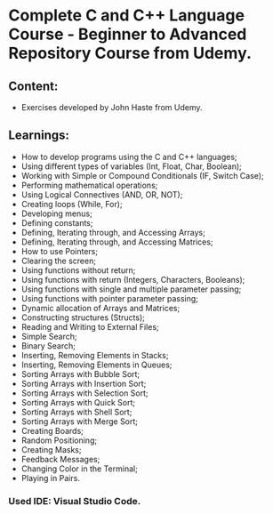 # Complete C and C++ Language Course - Beginner to Advanced Repository Course from Udemy.

## Content:

- Exercises developed by John Haste from Udemy.

## Learnings:

- How to develop programs using the C and C++ languages;
- Using different types of variables (Int, Float, Char, Boolean);
- Working with Simple or Compound Conditionals (IF, Switch Case);
- Performing mathematical operations;
- Using Logical Connectives (AND, OR, NOT);
- Creating loops (While, For);
- Developing menus;
- Defining constants;
- Defining, Iterating through, and Accessing Arrays;
- Defining, Iterating through, and Accessing Matrices;
- How to use Pointers;
- Clearing the screen;
- Using functions without return;
- Using functions with return (Integers, Characters, Booleans);
- Using functions with single and multiple parameter passing;
- Using functions with pointer parameter passing;
- Dynamic allocation of Arrays and Matrices;
- Constructing structures (Structs);
- Reading and Writing to External Files;
- Simple Search;
- Binary Search;
- Inserting, Removing Elements in Stacks;
- Inserting, Removing Elements in Queues;
- Sorting Arrays with Bubble Sort;
- Sorting Arrays with Insertion Sort;
- Sorting Arrays with Selection Sort;
- Sorting Arrays with Quick Sort;
- Sorting Arrays with Shell Sort;
- Sorting Arrays with Merge Sort;
- Creating Boards;
- Random Positioning;
- Creating Masks;
- Feedback Messages;
- Changing Color in the Terminal;
- Playing in Pairs.

### Used IDE: Visual Studio Code.
